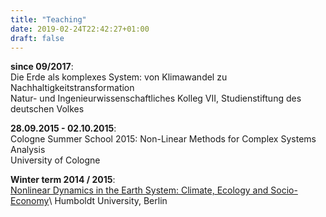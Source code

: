 ```yaml
---
title: "Teaching"
date: 2019-02-24T22:42:27+01:00
draft: false
---
```


**since 09/2017**: \
Die Erde als komplexes System: von Klimawandel zu
Nachhaltigkeitstransformation\
 Natur- und Ingenieurwissenschaftliches Kolleg
VII, Studienstiftung des deutschen Volkes

**28.09.2015 - 02.10.2015**:\
Cologne Summer School 2015: Non-Linear Methods for
Complex Systems Analysis\
University of Cologne

**Winter term 2014 / 2015**: \
[Nonlinear Dynamics in the Earth System: Climate, Ecology
and
Socio-Economy](https://www.pik-potsdam.de/members/redonner/lecture-nld-in-the-earth-system-summer-term-2014)\ 
Humboldt University, Berlin

